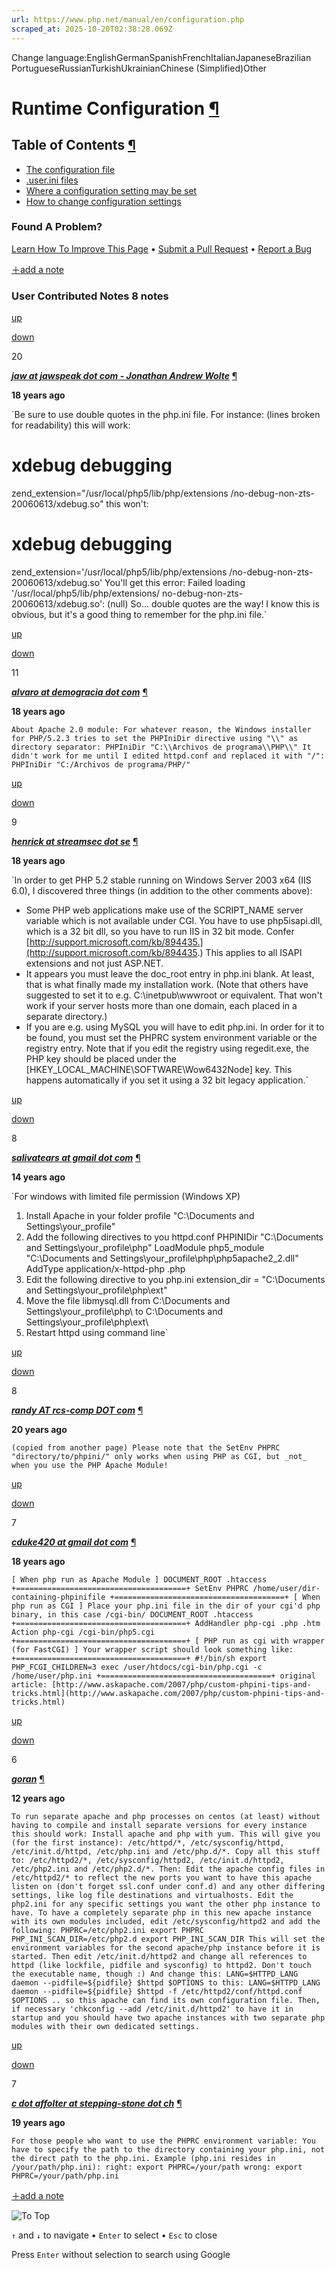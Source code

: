 ```yaml
---
url: https://www.php.net/manual/en/configuration.php
scraped_at: 2025-10-20T02:38:28.069Z
---
```


Change language:EnglishGermanSpanishFrenchItalianJapaneseBrazilian PortugueseRussianTurkishUkrainianChinese (Simplified)Other

# Runtime Configuration [¶](https://www.php.net/manual/en/configuration.php\#configuration)

## Table of Contents [¶](https://www.php.net/manual/en/configuration.php\#configuration)

- [The configuration file](https://www.php.net/manual/en/configuration.file.php)
- [.user.ini files](https://www.php.net/manual/en/configuration.file.per-user.php)
- [Where a configuration setting may be set](https://www.php.net/manual/en/configuration.changes.modes.php)
- [How to change configuration settings](https://www.php.net/manual/en/configuration.changes.php)

### Found A Problem?

[Learn How To Improve This Page](https://github.com/php/doc-base/blob/master/README.md "This will take you to our contribution guidelines on GitHub")
•
[Submit a Pull Request](https://github.com/php/doc-en/blob/master/install/ini.xml)
•
[Report a Bug](https://github.com/php/doc-en/issues/new?body=From%20manual%20page:%20https:%2F%2Fphp.net%2Fconfiguration%0A%0A---)

[＋add a note](https://www.php.net/manual/add-note.php?sect=configuration&repo=en&redirect=https://www.php.net/manual/en/configuration.php)

### User Contributed Notes 8 notes

[up](https://www.php.net/manual/vote-note.php?id=75989&page=configuration&vote=up "Vote up!")

[down](https://www.php.net/manual/vote-note.php?id=75989&page=configuration&vote=down "Vote down!")

20


[**_jaw at jawspeak dot com - Jonathan Andrew Wolte_**](https://www.php.net/manual/en/configuration.php#75989) [¶](https://www.php.net/manual/en/configuration.php#75989)

**18 years ago**

`Be sure to use double quotes in the php.ini file. For instance:
(lines broken for readability)
this will work:
# xdebug debugging
zend_extension="/usr/local/php5/lib/php/extensions
/no-debug-non-zts-20060613/xdebug.so"
this won't:
# xdebug debugging
zend_extension='/usr/local/php5/lib/php/extensions
/no-debug-non-zts-20060613/xdebug.so'
You'll get this error:
Failed loading '/usr/local/php5/lib/php/extensions/
no-debug-non-zts-20060613/xdebug.so':  (null)
So... double quotes are the way! I know this is obvious, but it's a good thing to remember for the php.ini file.`

[up](https://www.php.net/manual/vote-note.php?id=75798&page=configuration&vote=up "Vote up!")

[down](https://www.php.net/manual/vote-note.php?id=75798&page=configuration&vote=down "Vote down!")

11


[**_alvaro at demogracia dot com_**](https://www.php.net/manual/en/configuration.php#75798) [¶](https://www.php.net/manual/en/configuration.php#75798)

**18 years ago**

`About Apache 2.0 module:
For whatever reason, the Windows installer for PHP/5.2.3 tries to set the PHPIniDir directive using "\\" as directory separator:
PHPIniDir "C:\\Archivos de programa\\PHP\\"
It didn't work for me until I edited httpd.conf and replaced it with "/":
PHPIniDir "C:/Archivos de programa/PHP/"`

[up](https://www.php.net/manual/vote-note.php?id=74256&page=configuration&vote=up "Vote up!")

[down](https://www.php.net/manual/vote-note.php?id=74256&page=configuration&vote=down "Vote down!")

9


[**_henrick at streamsec dot se_**](https://www.php.net/manual/en/configuration.php#74256) [¶](https://www.php.net/manual/en/configuration.php#74256)

**18 years ago**

`In order to get PHP 5.2 stable running on Windows Server 2003 x64 (IIS 6.0), I discovered three things (in addition to the other comments above):
* Some PHP web applications make use of the SCRIPT_NAME server variable which is not available under CGI. You have to use php5isapi.dll, which is a 32 bit dll, so you have to run IIS in 32 bit mode. Confer [http://support.microsoft.com/kb/894435.](http://support.microsoft.com/kb/894435.) This applies to all ISAPI extensions and not just ASP.NET.
* It appears you must leave the doc_root entry in php.ini blank. At least, that is what finally made my installation work. (Note that others have suggested to set it to e.g. C:\inetpub\wwwroot or equivalent. That won't work if your server hosts more than one domain, each placed in a separate directory.)
* If you are e.g. using MySQL you will have to edit php.ini. In order for it to be found, you must set the PHPRC system environment variable or the registry entry. Note that if you edit the registry using regedit.exe, the PHP key should be placed under the [HKEY_LOCAL_MACHINE\SOFTWARE\Wow6432Node] key. This happens automatically if you set it using a 32 bit legacy application.`

[up](https://www.php.net/manual/vote-note.php?id=101176&page=configuration&vote=up "Vote up!")

[down](https://www.php.net/manual/vote-note.php?id=101176&page=configuration&vote=down "Vote down!")

8


[**_salivatears at gmail dot com_**](https://www.php.net/manual/en/configuration.php#101176) [¶](https://www.php.net/manual/en/configuration.php#101176)

**14 years ago**

`For windows with limited file permission (Windows XP)
1. Install Apache in your folder profile "C:\Documents and Settings\your_profile"
2. Add the following directives to you httpd.conf
PHPINIDir "C:\Documents and Settings\your_profile\php"
LoadModule php5_module "C:\Documents and Settings\your_profile\php\php5apache2_2.dll"
AddType application/x-httpd-php .php
3. Edit the following directive to you php.ini
extension_dir = "C:\Documents and Settings\your_profile\php\ext"
4. Move the file libmysql.dll from C:\Documents and Settings\your_profile\php\ to C:\Documents and Settings\your_profile\php\ext\
5. Restart httpd using command line`

[up](https://www.php.net/manual/vote-note.php?id=53246&page=configuration&vote=up "Vote up!")

[down](https://www.php.net/manual/vote-note.php?id=53246&page=configuration&vote=down "Vote down!")

8


[**_randy AT rcs-comp DOT com_**](https://www.php.net/manual/en/configuration.php#53246) [¶](https://www.php.net/manual/en/configuration.php#53246)

**20 years ago**

`(copied from another page)
Please note that the SetEnv PHPRC "directory/to/phpini/" only works when using PHP as CGI, but _not_ when you use the PHP Apache Module!`

[up](https://www.php.net/manual/vote-note.php?id=72212&page=configuration&vote=up "Vote up!")

[down](https://www.php.net/manual/vote-note.php?id=72212&page=configuration&vote=down "Vote down!")

7


[**_cduke420 at gmail dot com_**](https://www.php.net/manual/en/configuration.php#72212) [¶](https://www.php.net/manual/en/configuration.php#72212)

**18 years ago**

`[ When php run as Apache Module ]
DOCUMENT_ROOT .htaccess
+======================================+
SetEnv PHPRC /home/user/dir-containing-phpinifile
+======================================+
[ When php run as CGI ]
Place your php.ini file in the dir of your cgi'd php binary, in this case /cgi-bin/
DOCUMENT_ROOT .htaccess
+======================================+
AddHandler php-cgi .php .htm
Action php-cgi /cgi-bin/php5.cgi
+======================================+
[ PHP run as cgi with wrapper (for FastCGI) ]
Your wrapper script should look something like:
+======================================+
#!/bin/sh
export PHP_FCGI_CHILDREN=3
exec /user/htdocs/cgi-bin/php.cgi -c /home/user/php.ini
+======================================+
original article:
[http://www.askapache.com/2007/php/custom-phpini-tips-and-tricks.html](http://www.askapache.com/2007/php/custom-phpini-tips-and-tricks.html)`

[up](https://www.php.net/manual/vote-note.php?id=113242&page=configuration&vote=up "Vote up!")

[down](https://www.php.net/manual/vote-note.php?id=113242&page=configuration&vote=down "Vote down!")

6


[**_goran_**](https://www.php.net/manual/en/configuration.php#113242) [¶](https://www.php.net/manual/en/configuration.php#113242)

**12 years ago**

`To run separate apache and php processes on centos (at least) without
having to compile and install separate versions for every instance
this should work:
Install apache and php with yum.
This will give you (for the first instance):
/etc/httpd/*, /etc/sysconfig/httpd, /etc/init.d/httpd, /etc/php.ini
and /etc/php.d/*.
Copy all this stuff to:
/etc/httpd2/*, /etc/sysconfig/httpd2, /etc/init.d/httpd2,  /etc/php2.ini
and /etc/php2.d/*.
Then:
Edit the apache config files in /etc/httpd2/* to reflect the new
ports you want to have this apache listen on (don't forget ssl.conf
under conf.d) and any other differing settings, like log file
destinations and virtualhosts.
Edit the php2.ini for any specific settings you want the other php
instance to have.
To have a completely separate php in this new apache instance with its own
modules included, edit /etc/sysconfig/httpd2 and add the following:
PHPRC=/etc/php2.ini
export PHPRC
PHP_INI_SCAN_DIR=/etc/php2.d
export PHP_INI_SCAN_DIR
This will set the environment variables for the second apache/php
instance before it is started.
Then edit /etc/init.d/httpd2 and change all references to httpd
(like lockfile, pidfile and sysconfig) to httpd2. Don't touch the
executable name, though :)
And change this:
LANG=$HTTPD_LANG daemon --pidfile=${pidfile} $httpd $OPTIONS
to this:
LANG=$HTTPD_LANG daemon --pidfile=${pidfile} $httpd -f /etc/httpd2/conf/httpd.conf $OPTIONS
.. so this apache can find its own configuration file.
Then, if necessary 'chkconfig --add /etc/init.d/httpd2' to have it
in startup and you should have two apache instances with two separate
php modules with their own dedicated settings.`

[up](https://www.php.net/manual/vote-note.php?id=63096&page=configuration&vote=up "Vote up!")

[down](https://www.php.net/manual/vote-note.php?id=63096&page=configuration&vote=down "Vote down!")

7


[**_c dot affolter at stepping-stone dot ch_**](https://www.php.net/manual/en/configuration.php#63096) [¶](https://www.php.net/manual/en/configuration.php#63096)

**19 years ago**

`For those people who want to use the PHPRC environment variable:
You have to specify the path to the directory containing your php.ini, not the direct path to the php.ini.
Example (php.ini resides in /your/path/php.ini):
right:
export PHPRC=/your/path
wrong:
export PHPRC=/your/path/php.ini`

[＋add a note](https://www.php.net/manual/add-note.php?sect=configuration&repo=en&redirect=https://www.php.net/manual/en/configuration.php)

![To Top](https://www.php.net/images/to-top@2x.png)

`↑` and `↓` to navigate •
`Enter` to select •
`Esc` to close


Press `Enter` without
selection to search using Google